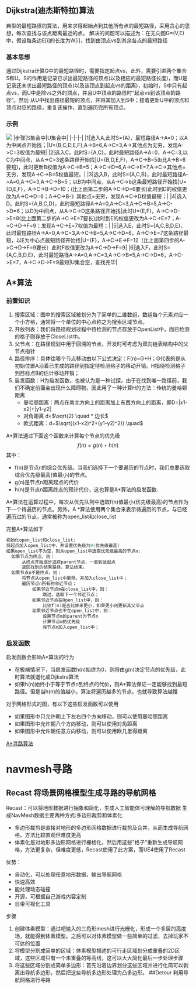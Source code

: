 ## Dijkstra(迪杰斯特拉)算法
典型的最短路径的算法，用来求得起始点到其他所有点的最短路径，采用贪心的思想，每次查找与该点距离最近的点。
解决的问题可以描述为：在无向图G=(V,E)中，假设每条边E[i]的长度为W[i]，找到由顶点vs到其余各点的最短路径
### 基本思想
通过Dijkstra计算G中的最短路径时，需要指定起点vs，此外，需要引进两个集合S和U。S的作用是记录已求出最短路径的顶点(以及相应的最短路径长度)，而U是记录还未求出最短路径的顶点(以及该顶点到起点vs的距离)，初始时，S中只有起点vs，而U中是除vs之外的顶点，并且U中顶点的路径时“起点vs到该顶点的路径”。然后 从U中找出路径最短的顶点，并将其加入到S中；接着更新U中的顶点和顶点对应的路径，重复该操作，直到遍历完所有顶点。
### 示例
![](https://pic002.cnblogs.com/images/2012/426620/2012073019593375.jpg)
|步骤|S集合中|U集合中|
|-|-|-|
|1|选入A,此时S={A}，最短路径A->A=0；以A为中间点开始找；|U={B,C,D,E,F},A->B=6,A->C=3,A->其他点为无穷，发现A->C=3权值为最短|
|2|选入C。此时S={A,C}，此时最短路径A->A=0，A->C=3,以C为中间点，从A->C=3这条路径开始找|U={B,D,E,F}，A->C->B=5(b比A->B=6要短)，此时更新B权值为A->C->B=5；A->C->D=6,A->C->E=7,A->C->其他点=无穷，发现A->C->B=5权值最短。|
|3|选入B，此时S={A,C,B}，此时最短路径A->A=0,A->C=3,A->C->B=5；以B为中间点，从A->C->b这条最短路径开始找|U={D,E,F}，A->C->B->D=10；(比上面第二步的A->C->D=6要长)此时到D的权值更改为A->C->D=6；A->C->B-》其他点=无穷，发现A->C->D权值最短；|
|4|选入D。此时S={A,B,C,D}，此时最短路径A->A=0,A->C=3,A->C->B=5,A->C->D=6；以D为中间点，从A->C->D这条路径开始找|此时U={E,F}，A->C->D->E=8(比上面第二步的A->C->E=7要长)此时到E的权值更改为A->C->E=7；A->C->D->F=9；发现A->C->E=7权值为最短；|
|5|选入E，此时S={A,C,B,D,E}，此时最短路径A->A=0,A->C=3,A->C->B=5,A->C->D=6，A->C->E=7这条路径最短，以E为中心点最短路径开始找|U={F}，A->C->E->F=12（比上面第四步的A->C->D->F=9要长）此时F权值更改为A->C->D->F=9|
|6|选入F，此时S={A,C,B,D,E}，此时最短路径A->A=0,A->C=3,A->C->B=5,A->C->D=6，A->C->E=7，A->C->D->F=9最短|U集合空，查找完毕|

## A*算法
### 前置知识
1. 搜索区域：图中的搜索区域被划分为了简单的二维数组，数组每个元素对应一个小方格，通常将一个单位的中心点称之为搜索区域节点。
2. 开放列表：我们将路径规划过程中待检测的节点存放于OpenList中，而已检测的格子则存放于CloseList中。
3. 父节点：在路径规划中用于回溯的节点，开发时可考虑为双向链表结构中的父节点指针
4. 路径排序：具体往哪个节点移动由以下公式决定：F(n)=G+H；G代表的是从初始位置A沿着已生成的路径到指定待检测格子的移动开销。H指待检测格子到目标点B的估计移动开销；
5. 启发函数：H为启发函数，也被认为是一种试探，由于在找到唯一路径前，我们不确定前面会出现什么障碍物，因此用了一种计算H的方法：传统的曼哈顿距离
    * 曼哈顿距离：两点在南北方向上的距离加上东西方向上的距离，即D=|x1-x2|+|y1-y2|
    * 对角距离  d=$\sqrt{2} \quad * 边长$
    * 欧式距离：d=$\sqrt{(x1-x2)^2+(y1-y2)^2)} \quad$


A*算法通过下面这个函数来计算每个节点的优先级
$$f(n)=g(n)+h(n)$$
其中：
* f(n)是节点n的综合优先级。当我们选择下一个要遍历的节点时，我们总要选取综合优先级最高(值最小)的节点。
* g(n)是节点n距离起点的代价
* h(n)是节点n距离终点的预计代价，这也算是A*算法的启发函数.
  
A*算法在运算过程中，每次从优先队列中选取f(n)值最小(优先级最高)的节点作为下一个待遍历的节点。另外，A *算法使用两个集合来表示待遍历的节点，与已经遍历过的节点，通常被称为open_list和close_list

完整A*算法如下

~~~c++
初始化open_list和close_list;
将起点加入open_list中，并设置优先级为0(优先级最高)
如果open_list不为空，则从open_list中选取优先级最高的节点n;
  如果节点为终点，则：
      从终点开始逐步追踪parent节点，一直到达起点
      返回找到的结果路径，算法结束。
  如果节点n不是终点，则：
      将节点从open_list中删除，并加入close_list中；
      遍历节点n所有的邻近节点；
          如果邻近节点m在close_list中，则：
              跳过，选取下一个邻近节点；
          如果邻近节点在Open_list中，则：
              比较f(n)是否比原来更小，如果更小则更新其父节点
          如果邻近节点也不在open_list中，则：
              设置节点m的parent为节点n
              计算节点m的优先级
              将节点m加入open_list中；
~~~

### 启发函数
启发函数会影响A*算法的行为
* 在极端情况下，当启发函数h(n)始终为0，则将由g(n)决定节点的优先级，此时算法就退化成Dijkstra算法
* 如果h(n)始终小于等于节点n到终点的代价，则A*算法保证一定能够找到最短路径。但是当h(n)的值越小，算法将遍历越多的节点，也就导致算法越慢

对于网格形式的图，有以下这些启发函数可以使用
* 如果图形中只允许朝上下左右四个方向移动，则可以使用曼哈顿距离
* 如果图形中允许朝八个方向移动，则可以使用对角距离
* 如果图形中允许朝任意方向移动，则可以使用欧几里得距离

[A*寻路算法](https://www.cnblogs.com/shiroe/p/15516246.html)


# navmesh寻路
## Recast 将场景网格模型生成寻路的导航网格
Recast：可以将地形数据进行抽象和简化，生成人工智能体可理解的导航数据
生成NavMesh数据主要两种方式:多边形裁剪和体素化
* 多边形裁剪是直接对地形的多边形网格数据进行裁剪及合并，从而生成导航网格。方法比较直观但难度更高
* 体素化是对地形多边形网格进行栅格化，然后用这些"格子"重新生成导航网格，方法更复杂，但难度更低，Recast使用了此方案，而UE4使用了Recast


优势：
* 自动化，可以处理任意地形数据，输出导航网格
* 快速高效
* 能处理动态碰撞
* 开源，可根据自己游戏内容定制
* 自带可视化工具

步骤
1. 创建体素模型：通过吧输入的三角形mesh进行光栅化，形成一个多层的高度场，就能得到体素模型。之后可以对体素模型做一些简单的过滤，去掉玩家不可达的位置
2. 将模型分割成简单的区域：体素模型描述的可行走区域划分成重叠的2D区域，这些区域只有一个未重叠的等高线，这可以大大简化最后一步处理步骤
3. 将这些区域分割成简单多边形：首先沿着边界划分这些区域并进行化简可以剥离出导航多边形，然后把这些导航多边形处理为凸多边形。
##Detour 利用导航网格进行寻路
